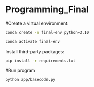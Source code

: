 # Programming_Final

#Create a virtual environment:

```sh
conda create -n final-env python=3.10
```

```sh
conda activate final-env
```
Install third-party packages:

```sh
pip install -r requirements.txt
```
#Run program

```sh
python app/basecode.py
